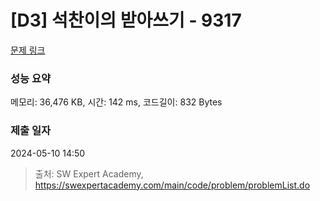 # [D3] 석찬이의 받아쓰기 - 9317 

[문제 링크](https://swexpertacademy.com/main/code/problem/problemDetail.do?contestProbId=AW-hOY5KeEIDFAVg) 

### 성능 요약

메모리: 36,476 KB, 시간: 142 ms, 코드길이: 832 Bytes

### 제출 일자

2024-05-10 14:50



> 출처: SW Expert Academy, https://swexpertacademy.com/main/code/problem/problemList.do